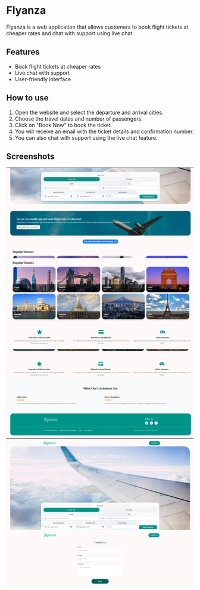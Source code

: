 # Flyanza

Flyanza is a web application that allows customers to book flight tickets at cheaper rates and chat with support using live chat.

## Features

* Book flight tickets at cheaper rates
* Live chat with support
* User-friendly interface

## How to use

1. Open the website and select the departure and arrival cities.
2. Choose the travel dates and number of passengers.
3. Click on "Book Now" to book the ticket.
4. You will receive an email with the ticket details and confirmation number.
5. You can also chat with support using the live chat feature.

## Screenshots

![Screenshot of the website](https://github.com/Soyalkhan/FlightBook/blob/main/Showcase_Images/ss2.png)
![Screenshot of the website](https://github.com/Soyalkhan/FlightBook/blob/main/Showcase_Images/ss3.png)
![Screenshot of the website](https://github.com/Soyalkhan/FlightBook/blob/main/Showcase_Images/ss4.png)
![Screenshot of the website](https://github.com/Soyalkhan/FlightBook/blob/main/Showcase_Images/ss1.png)
![Screenshot of the website](https://github.com/Soyalkhan/FlightBook/blob/main/Showcase_Images/ss5.png)
